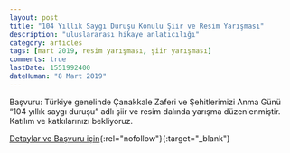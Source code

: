```yaml
---
layout: post
title: "104 Yıllık Saygı Duruşu Konulu Şiir ve Resim Yarışması"
description: "uluslararası hikaye anlatıcılığı"
category: articles
tags: [mart 2019, resim yarışması, şiir yarışması]
comments: true
lastDate: 1551992400
dateHuman: "8 Mart 2019"
---
```


Başvuru: 
Türkiye genelinde Çanakkale Zaferi ve Şehitlerimizi Anma Günü “104 yıllık saygı duruşu” adlı şiir ve resim dalında  yarışma düzenlenmiştir. Katılım ve katkılarınızı bekliyoruz.

[Detaylar ve Başvuru için](https://twitter.com/iyipartiurla35/status/1094656676093968389?utm_source=edebiyatyarismalari.com&utm_medium=affiliate&utm_campaign=cpc){:rel="nofollow"}{:target="_blank"}